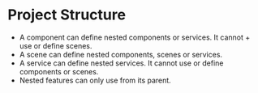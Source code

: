 
# Project Structure
+ A component can define nested components or services. It cannot + use or define scenes.
+ A scene can define nested components, scenes or services.
+ A service can define nested services. It cannot use or define components or scenes.
+ Nested features can only use from its parent.
